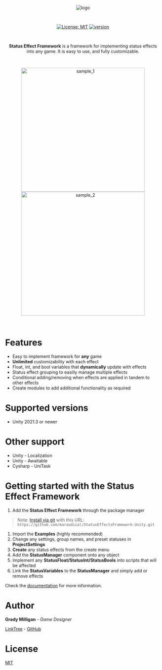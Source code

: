 <p align="center">
<picture>
  <source media="(prefers-color-scheme: dark)" srcset="https://drive.google.com/uc?id=1SdkuY-5eJyhta0zzGLv-xDRkmS_7YcaB">
  <img alt="logo" src="https://drive.google.com/uc?id=1eKRQM8cIOLvdS8ENIT7HhlV-Tnpcz211">
</picture>
</p><br>
<p align="center">
  <a href="https://unity3d.com/en/get-unity/download/archive"><img src="https://img.shields.io/badge/unity-2021%20or%20later-green.svg" alt=""></a>
  <a href="https://github.com/maraudical/StatusEffectsFramework/blob/main/LICENSE.md"><img src="https://img.shields.io/badge/License-MIT-yellow.svg" alt="License: MIT"></a>
  <a href="https://github.com/maraudical/StatusEffectsFramework/releases"><img src="https://img.shields.io/badge/version-1.7.0-blue" alt="version"></a>
  <a href="https://github.com/maraudical/StatusEffectsFramework/pulls"><img src="https://img.shields.io/github/issues-pr-raw/maraudical/StatusEffectsFramework" alt=""></a>
</p><br>

<p align="center">
  <strong>Status Effect Framework</strong> is a framework for implementing status effects into any game. It is easy to use, and fully customizable.
</p><br>

<p align="center">
  <img src="https://drive.google.com/uc?id=1bUVXb2KGp71c3v7f1Tmcv3sfW2ksJ5Oi" height="400" alt="sample_1">
  <img src="https://drive.google.com/uc?id=1VFKSCil3bBtSU-83rKXC2W9HEfqWbM2g" height="400" alt="sample_2">
</p><br>

# Features
- Easy to implement framework for **any** game
- **Unlimited** customizability with each effect
- Float, int, and bool variables that **dynamically** update with effects
- Status effect grouping to easilly manage multiple effects
- Conditional adding/removing when effects are applied in tandem to other effects
- Create modules to add additional functionality as required

# Supported versions
- Unity 2021.3 or newer

# Other support
- Unity - Localization
- Unity - Awaitable
- Cysharp - UniTask

# Getting started with the **Status Effect Framework**

1. Add the **Status Effect Framework** through the package manager
> Note: [Install via git](https://maraudical.gitbook.io/status-effect-framework/setup) with this URL: `https://github.com/maraudical/StatusEffectsFramework-Unity.git`
1. Import the **Examples** (highly recommended)
1. Change any settings, group names, and preset statuses in **ProjectSettings**
1. **Create** any status effects from the create menu
1. Add the **StatusManager** component onto any object
1. Implement any **StatusFloat/StatusInt/StatusBools** into scripts that will be affected
1. Link the **StatusVariables** to the **StatusManager** and simply add or remove effects

Check the [documentation](https://maraudical.gitbook.io/status-effect-framework/) for more information.

# Author
**Grady Milligan** - *Game Designer*

[LinkTree](https://linktr.ee/gradymilligan) - [GitHub](https://github.com/maraudical)

# License
[MIT](./LICENSE.md)